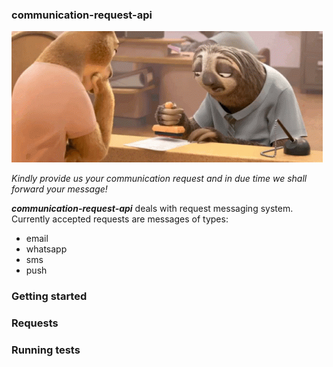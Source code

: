 ### communication-request-api

![bureaucrat](bureaucracy.gif)

_Kindly provide us your communication request and in due time we shall forward your message!_

_**communication-request-api**_ deals with request messaging system. Currently accepted requests are messages of types:
* email
* whatsapp
* sms
* push

### Getting started

### Requests

### Running tests
